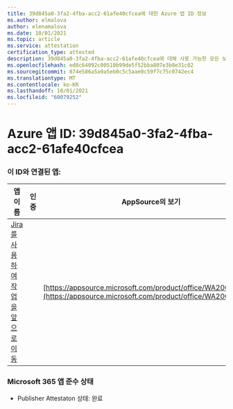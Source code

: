 ```yaml
---
title: 39d845a0-3fa2-4fba-acc2-61afe40cfcea에 대한 Azure 앱 ID 정보
ms.author: elmalova
author: elenamalova
ms.date: 10/01/2021
ms.topic: article
ms.service: attestation
certification_type: attested
description: 39d845a0-3fa2-4fba-acc2-61afe40cfcea에 대해 사용 가능한 모든 보안 및 규정 준수 정보입니다.
ms.openlocfilehash: ed8c64092c00510b99de5f52bba807e3b8e31c02
ms.sourcegitcommit: 874e586a5a9a5eb0c5c5aae0c59f7c75c0742ec4
ms.translationtype: MT
ms.contentlocale: ko-KR
ms.lasthandoff: 10/01/2021
ms.locfileid: "60079252"
---
```

# <a name="azure-app-id-39d845a0-3fa2-4fba-acc2-61afe40cfcea"></a>Azure 앱 ID: 39d845a0-3fa2-4fba-acc2-61afe40cfcea


### <a name="apps-associated-with-this-id"></a>이 ID와 연결된 앱:
| **앱 이름** | **인증** | **AppSource의 보기** |
|--------------|---------------|-----------------------|
| [Jira를 사용하여 작업을 앞으로 이동](https://docs.microsoft.com/microsoft-365-app-certification/forward/WA200002855) |  | [https://appsource.microsoft.com/product/office/WA200002855](https://appsource.microsoft.com/product/office/WA200002855) |

### <a name="microsoft-365-app-compliance-status"></a>Microsoft 365 앱 준수 상태
- Publisher Attestaton 상태: 완료
